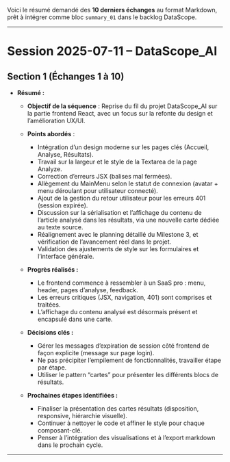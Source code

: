 Voici le résumé demandé des **10 derniers échanges** au format Markdown, prêt à intégrer comme bloc `summary_01` dans le backlog DataScope.

---

# Session 2025-07-11 – DataScope\_AI

## Section 1 (Échanges 1 à 10)

* **Résumé :**

  * **Objectif de la séquence** : Reprise du fil du projet DataScope\_AI sur la partie frontend React, avec un focus sur la refonte du design et l’amélioration UX/UI.
  * **Points abordés** :

    * Intégration d’un design moderne sur les pages clés (Accueil, Analyse, Résultats).
    * Travail sur la largeur et le style de la Textarea de la page Analyze.
    * Correction d’erreurs JSX (balises mal fermées).
    * Allègement du MainMenu selon le statut de connexion (avatar + menu déroulant pour utilisateur connecté).
    * Ajout de la gestion du retour utilisateur pour les erreurs 401 (session expirée).
    * Discussion sur la sérialisation et l’affichage du contenu de l’article analysé dans les résultats, via une nouvelle carte dédiée au texte source.
    * Réalignement avec le planning détaillé du Milestone 3, et vérification de l’avancement réel dans le projet.
    * Validation des ajustements de style sur les formulaires et l’interface générale.
  * **Progrès réalisés :**

    * Le frontend commence à ressembler à un SaaS pro : menu, header, pages d’analyse, feedback.
    * Les erreurs critiques (JSX, navigation, 401) sont comprises et traitées.
    * L’affichage du contenu analysé est désormais présent et encapsulé dans une carte.
  * **Décisions clés :**

    * Gérer les messages d’expiration de session côté frontend de façon explicite (message sur page login).
    * Ne pas précipiter l’empilement de fonctionnalités, travailler étape par étape.
    * Utiliser le pattern “cartes” pour présenter les différents blocs de résultats.
  * **Prochaines étapes identifiées :**

    * Finaliser la présentation des cartes résultats (disposition, responsive, hiérarchie visuelle).
    * Continuer à nettoyer le code et affiner le style pour chaque composant-clé.
    * Penser à l’intégration des visualisations et à l’export markdown dans le prochain cycle.

---


